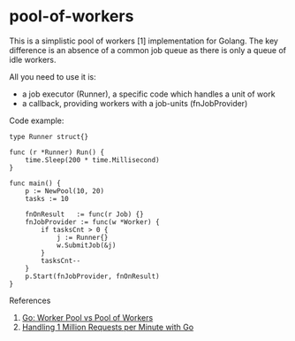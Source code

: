 # pool-of-workers

This is a simplistic pool of workers [1] implementation for Golang.
The key difference is an absence of a common job queue as there is only a queue of idle workers.

All you need to use it is:
 * a job executor (Runner), a specific code which handles a unit of work
 * a callback, providing workers with a job-units (fnJobProvider)

Code example:

    type Runner struct{}
    
    func (r *Runner) Run() {
        time.Sleep(200 * time.Millisecond)
    }
    
    func main() {
        p := NewPool(10, 20)
        tasks := 10
    
        fnOnResult   := func(r Job) {}
        fnJobProvider := func(w *Worker) {
            if tasksCnt > 0 {
                j := Runner{}
                w.SubmitJob(&j)
            }
            tasksCnt--
        }
        p.Start(fnJobProvider, fnOnResult)
    }

References
1. [Go: Worker Pool vs Pool of Workers](https://medium.com/@hau12a1/go-worker-pool-vs-pool-of-workers-b7c0598b4a67)
2. [Handling 1 Million Requests per Minute with Go](http://marcio.io/2015/07/handling-1-million-requests-per-minute-with-golang/)